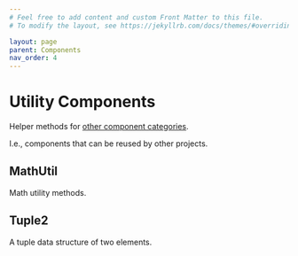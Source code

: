 ```yaml
---
# Feel free to add content and custom Front Matter to this file.
# To modify the layout, see https://jekyllrb.com/docs/themes/#overriding-theme-defaults

layout: page
parent: Components
nav_order: 4
---
```


# Utility Components

Helper methods for [other component categories](/ics4u/components/).

I.e., components that can be reused by other projects.

## MathUtil

Math utility methods.

## Tuple2

A tuple data structure of two elements.
